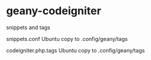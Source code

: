 # geany-codeigniter
snippets and tags

snippets.conf 
Ubuntu copy to .config/geany/tags

codeigniter.php.tags
Ubuntu copy to .config/geany/tags
